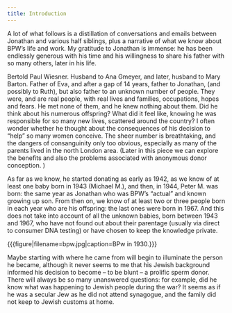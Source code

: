 ```yaml
---
title: Introduction
---
```


A lot of what follows is a distillation of conversations and emails between Jonathan and various half siblings, plus a narrative of what we know about BPW’s life and work.  My gratitude to Jonathan is immense: he has been endlessly generous with his time and his willingness to share his father with so many others, later in his life.

Bertold Paul Wiesner.  Husband to Ana Gmeyer, and later, husband to Mary Barton.  Father of Eva,  and after a gap of 14 years, father to Jonathan, (and possibly to Ruth),  but  also father to an unknown number of people.  They were, and are real people, with real lives and families, occupations, hopes and fears.  He met none of them, and he knew nothing about them.  Did he think about his numerous offspring? What did it feel like, knowing he was responsible for so many new lives, scattered around the country?   I often wonder whether he thought about the consequences of his decision to “help” so many women conceive.  The sheer number is breathtaking, and the dangers of consanguinity only too obvious, especially as many of the parents lived in the north London area.  (Later in this piece  we can explore the benefits and also the problems associated with anonymous donor conception. ) 

As far as we know, he started donating as early as 1942,  as we know of at least one baby born in 1943 (Michael M.), and then, in 1944, Peter M. was born: the same year as Jonathan who was BPW’s “actual” and known growing up  son. From then on, we know of at least two or three people born in each year who are his offspring: the last ones were born in 1967.   And this does not take into account of all the unknown babies, born between 1943 and 1967, who have not found out about their parentage (usually via direct to consumer DNA testing) or have chosen to keep the knowledge private.   

{{{figure|filename=bpw.jpg|caption=BPw in 1930.}}}

Maybe starting with where he came from will begin to  illuminate the person he became, although it never seems to me that his Jewish background informed his decision to become – to be blunt – a prolific sperm donor.  There will always be so many unanswered questions: for example,  did he know what was happening to Jewish people during the war?   It seems as if he was a secular Jew as he did not attend synagogue, and the family did not keep to Jewish customs at home. 
